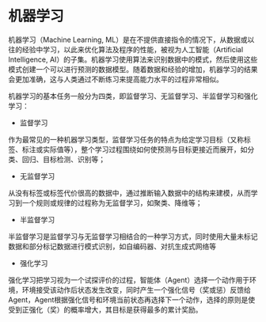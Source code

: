 # 机器学习


机器学习（Machine Learning,
ML）是在不提供直接指令的情况下，从数据或以往的经验中学习，以此来优化算法及程序的性能，被视为人工智能（Artificial
Intelligence,
AI）的子集。机器学习使用算法来识别数据中的模式，然后使用这些模式创建一个可以进行预测的数据模型。随着数据和经验的增加，机器学习的结果会更加准确，这与人类通过不断练习来提高能力水平的过程非常相似。

机器学习的基本任务一般分为四类，即监督学习、无监督学习、半监督学习和强化学习：

- 监督学习

作为最常见的一种机器学习类型，监督学习任务的特点为给定学习目标（又称标签、标注或实际值等），整个学习过程围绕如何使预测与目标更接近而展开，如分类、回归、目标检测、识别等；
- 无监督学习

从没有标签或标签代价很高的数据中，通过推断输入数据中的结构来建模，从而学习到一个规则或规律的过程称为无监督学习，如聚类、降维等；
- 半监督学习


半监督学习是监督学习与无监督学习相结合的一种学习方式，同时使用大量未标记数据和部分标记数据进行模式识别，如自编码器、对抗生成式网络等
- 强化学习

强化学习把学习视为一个试探评价的过程，智能体（Agent）选择一个动作用于环境，环境接受该动作后状态发生改变，同时产生一个强化信号（奖或惩）反馈给Agent，Agent根据强化信号和环境当前状态再选择下一个动作，选择的原则是使受到正强化（奖）的概率增大，其目标是获得最多的累计奖励。
